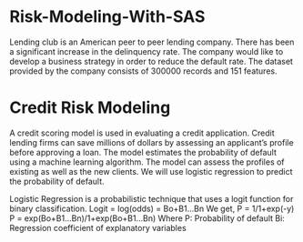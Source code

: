 # Risk-Modeling-With-SAS

Lending club is an American peer to peer lending company. There has been a significant increase in the delinquency rate. The company would like to develop a business strategy 
in order to reduce the default rate. The dataset provided by the company consists of 300000 records and 151 features.  

# Credit Risk Modeling 

A credit scoring model is used in evaluating a credit application. Credit lending firms can save millions of dollars by assessing an applicant’s profile before approving a loan. The model estimates the probability of default using a machine learning algorithm. The model can assess the profiles of existing as well as the new clients. We will use logistic regression to predict the probability of default.


Logistic Regression is a probabilistic technique that uses a logit function for binary classification.
Logit = log(odds) = Bo+B1…Bn
             We get, P = 1/1+exp(-y)
             P = exp(Bo+B1…Bn)/1+exp(Bo+B1…Bn) 
Where P: Probability of default
             Bi: Regression coefficient of explanatory variables
